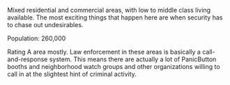 Mixed residential and commercial areas, with low to middle class living available. The most exciting things that happen here are when security has to chase out undesirables.  
  
Population: 260,000  
  
Rating A area mostly. Law enforcement in these areas is basically a call-and-response system. This means there are actually a lot of PanicButton booths and neighborhood watch groups and other organizations willing to call in at the slightest hint of criminal activity.